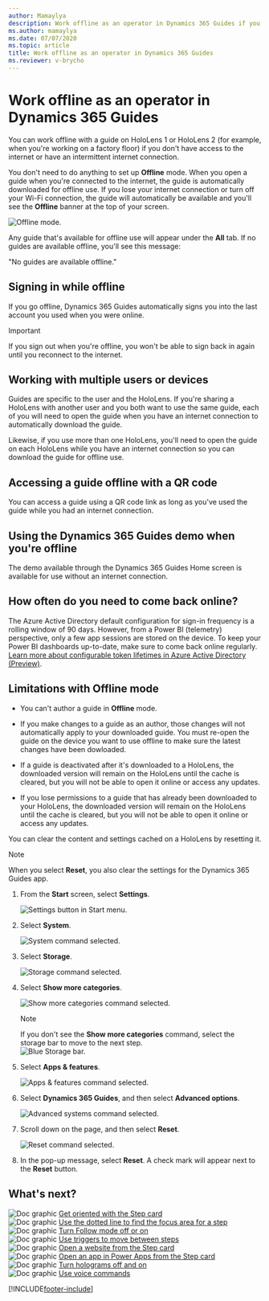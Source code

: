 ```yaml
---
author: Mamaylya
description: Work offline as an operator in Dynamics 365 Guides if you don't have an internet connection or you have an intermittent internet connection
ms.author: mamaylya
ms.date: 07/07/2020
ms.topic: article
title: Work offline as an operator in Dynamics 365 Guides
ms.reviewer: v-brycho
---
```


# Work offline as an operator in Dynamics 365 Guides

You can work offline with a guide on HoloLens 1 or HoloLens 2 (for example, when you're working on a factory floor) if you don't have access to the internet or have an intermittent internet connection. 

You don't need to do anything to set up **Offline** mode. When you open a guide when you're connected to the internet, the guide is automatically downloaded for offline use. If you lose your internet connection or turn off your Wi-Fi connection, the guide will automatically be available and you'll see the **Offline** banner at the top of your screen.

![Offline mode.](media/offline-mode.PNG "Offline mode")

Any guide that's available for offline use will appear under the **All** tab. If no guides are available offline, you'll see this message: 

"No guides are available offline."

## Signing in while offline

If you go offline, Dynamics 365 Guides automatically signs you into the last account you used when you were online. 

> [!IMPORTANT]
> If you sign out when you're offline, you won't be able to sign back in again until you reconnect to the internet.

## Working with multiple users or devices

Guides are specific to the user and the HoloLens. If you're sharing a HoloLens with another user and you both want to use the same guide, each of you will need to open the guide when you have an internet connection to automatically download the guide. 

Likewise, if you use more than one HoloLens, you'll need to open the guide on each HoloLens while you have an internet connection so you can download the guide for offline use.

## Accessing a guide offline with a QR code

You can access a guide using a QR code link as long as you've used the guide while you had an internet connection.

## Using the Dynamics 365 Guides demo when you're offline

The demo available through the Dynamics 365 Guides Home screen is available for use without an internet connection.

## How often do you need to come back online?

The Azure Active Directory default configuration for sign-in frequency is a rolling window of 90 days. However, from a Power BI (telemetry) perspective, only a few app sessions are stored on the device. To keep your Power BI dashboards up-to-date, make sure to come back online regularly. [Learn more about configurable token lifetimes in Azure Active Directory (Preview)](/azure/active-directory/develop/active-directory-configurable-token-lifetimes).

## Limitations with Offline mode

- You can't author a guide in **Offline** mode.

- If you make changes to a guide as an author, those changes will not automatically apply to your downloaded guide. You must re-open the guide on the device you want to use offline to make sure the latest changes have been dowloaded. 

- If a guide is deactivated after it's downloaded to a HoloLens, the downloaded version will remain on the HoloLens until the cache is cleared, but you will not be able to open it online or access any updates.

- If you lose permissions to a guide that has already been downloaded to your HoloLens, the downloaded version will remain on the HoloLens until the cache is cleared, but you will not be able to open it online or access any updates. 

You can clear the content and settings cached on a HoloLens by resetting it. 

> [!NOTE]
> When you select **Reset**, you also clear the settings for the Dynamics 365 Guides app.

1. From the **Start** screen, select **Settings**.

    ![Settings button in Start menu.](media/start-menu-cache.PNG "Settings button in Start menu")
    
2. Select **System**.

    ![System command selected.](media/system-cache.PNG "System command selected")

3. Select **Storage**.

    ![Storage command selected.](media/storage-cache.PNG "Storage command selected")
    
4. Select **Show more categories**.

    ![Show more categories command selected.](media/show-more-categories-cache.PNG "Show more categories command selected")
    
    > [!NOTE]
    > If you don't see the **Show more categories** command, select the storage bar to move to the next step.<br>![Blue Storage bar.](media/storage2-cache.PNG "Blue Storage bar")
    
5. Select **Apps & features**.

    ![Apps & features command selected.](media/apps-features-cache.PNG "Apps & features command selected")

6. Select **Dynamics 365 Guides**, and then select **Advanced options**.

    ![Advanced systems command selected.](media/advanced-systems-cache.PNG "Advanced systems command selected")

7. Scroll down on the page, and then select **Reset**.

    ![Reset command selected.](media/reset-cache.PNG "Reset command selected")

8. In the pop-up message, select **Reset**. A check mark will appear next to the **Reset** button.

## What's next?

![Doc graphic](media/doc-icon.PNG "Doc graphic") [Get oriented with the Step card](operator-step-card-orientation.md)<br>
![Doc graphic](media/doc-icon.PNG "Doc graphic") [Use the dotted line to find the focus area for a step](operator-dotted-line.md)<br>
![Doc graphic](media/doc-icon.PNG "Doc graphic") [Turn Follow mode off or on](operator-follow-mode.md)<br>
![Doc graphic](media/doc-icon.PNG "Doc graphic") [Use triggers to move between steps](operator-trigger.md)<br>
![Doc graphic](media/doc-icon.PNG "Doc graphic") [Open a website from the Step card](operator-website-link.md)<br>
![Doc graphic](media/doc-icon.PNG "Doc graphic") [Open an app in Power Apps from the Step card](operator-powerapps-link.md)<br>
![Doc graphic](media/doc-icon.PNG "Doc graphic") [Turn holograms off and on](operator-holograms-off.md)<br>
![Doc graphic](media/doc-icon.PNG "Doc graphic") [Use voice commands](voice-commands.md)<br>


[!INCLUDE[footer-include](../includes/footer-banner.md)]